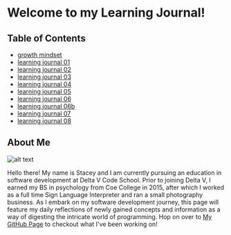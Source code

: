 # Welcome to my Learning Journal!


## Table of Contents
- [growth mindset](growthmindset.md)
- [learning journal 01](learningjournal01.md)
- [learning journal 02](learningjournal02.md)
- [learning journal 03](learningjournal03.md)
- [learning journal 04](learningjournal04.md)
- [learning journal 05](learningjournal05.md)
- [learning journal 06](learningjournal06.md)
- [learning journal 06b](learningjournal06b.md)
- [learning journal 07](learningjournal07.md)
- [learning journal 08](learningjournal08.md)

## About Me 
![alt text](https://avatars1.githubusercontent.com/u/55901495?s=460&v=4)

Hello there! My name is Stacey and I am currently pursuing an education in software development at Delta V Code School. Prior to joining Delta V, I earned my BS in psychology from Coe College in 2015, after which I worked as a full time Sign Language Interpreter and ran a small photography business. As I embark on my software development journey, this page will feature my daily reflections of newly gained concepts and information as a way of digesting the intricate world of programming. Hop on over to 
[My GitHub Page](https://selmat273.github.io/LearningJournal/) to checkout what I've been working on!
